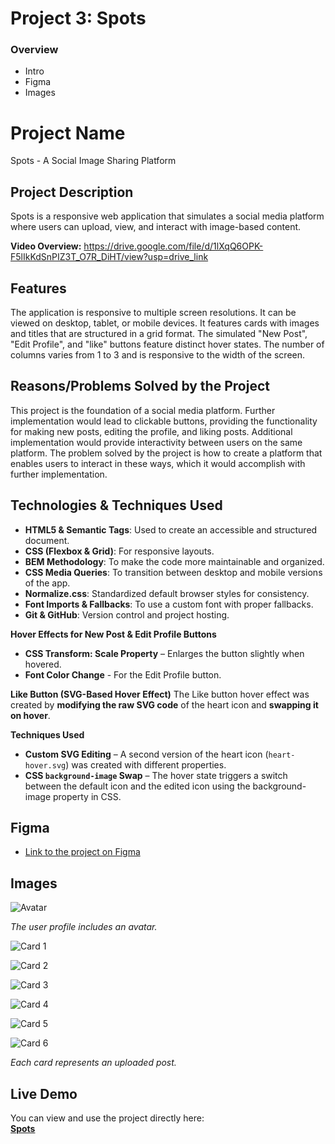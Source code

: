 # Project 3: Spots

### Overview

- Intro
- Figma
- Images

# Project Name

Spots - A Social Image Sharing Platform

## Project Description

Spots is a responsive web application that simulates a social media platform where users can upload, view, and interact with image-based content.

**Video Overview:**
https://drive.google.com/file/d/1lXqQ6OPK-F5lIkKdSnPIZ3T_O7R_DiHT/view?usp=drive_link

## Features

The application is responsive to multiple screen resolutions. It can be viewed on desktop, tablet, or mobile devices. It features cards with images and titles that are structured in a grid format. The simulated "New Post", "Edit Profile", and "like" buttons feature distinct hover states. The number of columns varies from 1 to 3 and is responsive to the width of the screen.

## Reasons/Problems Solved by the Project

This project is the foundation of a social media platform. Further implementation would lead to clickable buttons, providing the functionality for making new posts, editing the profile, and liking posts. Additional implementation would provide interactivity between users on the same platform. The problem solved by the project is how to create a platform that enables users to interact in these ways, which it would accomplish with further implementation.

## Technologies & Techniques Used

- **HTML5 & Semantic Tags**: Used to create an accessible and structured document.
- **CSS (Flexbox & Grid)**: For responsive layouts.
- **BEM Methodology**: To make the code more maintainable and organized.
- **CSS Media Queries**: To transition between desktop and mobile versions of the app.
- **Normalize.css**: Standardized default browser styles for consistency.
- **Font Imports & Fallbacks**: To use a custom font with proper fallbacks.
- **Git & GitHub**: Version control and project hosting.

**Hover Effects for New Post & Edit Profile Buttons**

- **CSS Transform: Scale Property** – Enlarges the button slightly when hovered.
- **Font Color Change** -
  For the Edit Profile button.

**Like Button (SVG-Based Hover Effect)**
The Like button hover effect was created by **modifying the raw SVG code** of the heart icon and **swapping it on hover**.

**Techniques Used**

- **Custom SVG Editing** – A second version of the heart icon (`heart-hover.svg`) was created with different properties.
- **CSS `background-image` Swap** – The hover state triggers a switch between the default icon and the edited icon using the background-image property in CSS.

## Figma

- [Link to the project on Figma](https://www.figma.com/file/BBNm2bC3lj8QQMHlnqRsga/Sprint-3-Project-%E2%80%94-Spots?type=design&node-id=2%3A60&mode=design&t=afgNFybdorZO6cQo-1)

## Images

![Avatar](images/demo/image-2.png)

_The user profile includes an avatar._

![Card 1](images/demo/pexels-kassandre-pedro-8639743-1.png)

![Card 2](<images/demo/pexels-kassandre-pedro-8639743-1-(2).png>)

![Card 3](<images/demo/pexels-kassandre-pedro-8639743-1-(3).png>)

![Card 4](<images/demo/pexels-kassandre-pedro-8639743-1-(4).png>)

![Card 5](<images/demo/pexels-kassandre-pedro-8639743-1-(5).png>)

![Card 6](<images/demo/pexels-kassandre-pedro-8639743-1-(6).png>)

_Each card represents an uploaded post._

## Live Demo

You can view and use the project directly here:  
**[Spots](https://cstanfill4777.github.io/se_project_spots/)**
